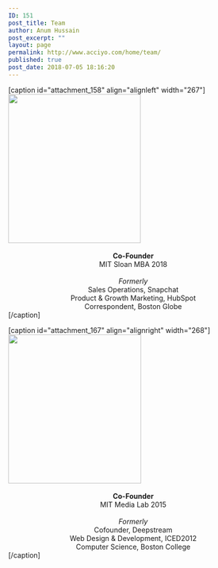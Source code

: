 ```yaml
---
ID: 151
post_title: Team
author: Anum Hussain
post_excerpt: ""
layout: page
permalink: http://www.acciyo.com/home/team/
published: true
post_date: 2018-07-05 18:16:20
---
```

[caption id="attachment_158" align="alignleft" width="267"]<img class="wp-image-158 size-medium" src="http://www.acciyo.com/wp-content/uploads/2018/07/anum-nycss-headshot-267x300.png" alt="" width="267" height="300" />  <center><b>Co-Founder</b> <br /> MIT Sloan MBA 2018 <br /> <br /> <i>Formerly</i><br /> Sales Operations, Snapchat <br /> Product &amp; Growth Marketing, HubSpot <br /> Correspondent, Boston Globe</center>[/caption]

[caption id="attachment_167" align="alignright" width="268"]<img class="wp-image-167 size-medium" src="http://www.acciyo.com/wp-content/uploads/2018/07/vivian-nycss-headshot-268x300.png" alt="" width="268" height="300" />  <center><b>Co-Founder</b> <br /> MIT Media Lab 2015 <br /> <br /> <i>Formerly</i><br /> Cofounder, Deepstream <br /> Web Design &amp; Development, ICED2012 <br /> Computer Science, Boston College</center>[/caption]